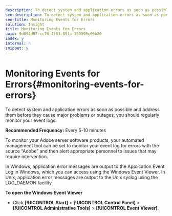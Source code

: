 ```yaml
---
description: To detect system and application errors as soon as possible and address them before they cause major problems or outages, you should regularly monitor your event logs.
seo-description: To detect system and application errors as soon as possible and address them before they cause major problems or outages, you should regularly monitor your event logs.
seo-title: Monitoring Events for Errors
solution: Insight
title: Monitoring Events for Errors
uuid: 9d694d07-cc76-4f03-85fa-150595c06b20
index: y
internal: n
snippet: y
---
```


# Monitoring Events for Errors{#monitoring-events-for-errors}

To detect system and application errors as soon as possible and address them before they cause major problems or outages, you should regularly monitor your event logs.

 **Recommended Frequency:** Every 5-10 minutes

To monitor your Adobe server software products, your automated management tool can be set to monitor your event log for errors with the source “Adobe” and then alert appropriate personnel to issues that may require intervention.

In Windows, application error messages are output to the Application Event Log in Windows, which you can access using the Windows Event Viewer. In Unix, application error messages are output to the Unix syslog using the LOG_DAEMON facility.

**To open the Windows Event Viewer**

* Click **[!UICONTROL Start]** > **[!UICONTROL Control Panel]** > **[!UICONTROL Administrative Tools]** > **[!UICONTROL Event Viewer]**.

